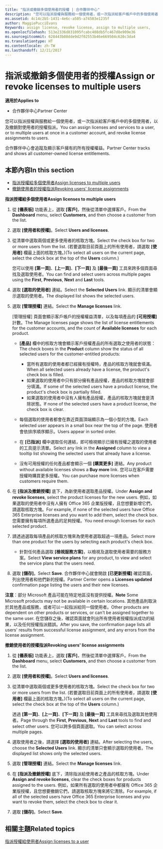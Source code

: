 ```yaml
---
title: "指派或撤銷多個使用者的授權 | 合作夥伴中心"
description: "您可以指派授權與服務給一個使用者，或一次指派給客戶帳戶中的多個使用者，以及撤銷對使用者的授權指派。"
ms.assetid: 4c14c2b5-1431-4e6c-a505-a74503e1235f
author: MaggiePucciEvans
Keywords: assign license, revoke license, assign to multiple users,
ms.openlocfilehash: 513e2336d831095fcabc408db5fc467d8e909e36
ms.sourcegitcommit: 628443b08dde9d2f02553b46e669504c620c3da4
ms.translationtype: HT
ms.contentlocale: zh-TW
ms.lasthandoff: 12/21/2017
---
```

# <a name="assign-or-revoke-licenses-to-multiple-users"></a><span data-ttu-id="3c454-103">指派或撤銷多個使用者的授權</span><span class="sxs-lookup"><span data-stu-id="3c454-103">Assign or revoke licenses to multiple users</span></span>

**<span data-ttu-id="3c454-104">適用於</span><span class="sxs-lookup"><span data-stu-id="3c454-104">Applies to</span></span>**

-  <span data-ttu-id="3c454-105">合作夥伴中心</span><span class="sxs-lookup"><span data-stu-id="3c454-105">Partner Center</span></span>

<span data-ttu-id="3c454-106">您可以指派授權與服務給一個使用者，或一次指派給客戶帳戶中的多個使用者，以及撤銷對使用者的授權指派。</span><span class="sxs-lookup"><span data-stu-id="3c454-106">You can assign licenses and services to a user, or to multiple users at once in a customer account, and revoke license assignments to users.</span></span>

<span data-ttu-id="3c454-107">合作夥伴中心會追蹤及顯示客戶擁有的所有授權權益。</span><span class="sxs-lookup"><span data-stu-id="3c454-107">Partner Center tracks and shows all customer-owned license entitlements.</span></span>

## <a name="in-this-section"></a><span data-ttu-id="3c454-108">本節內容</span><span class="sxs-lookup"><span data-stu-id="3c454-108">In this section</span></span>


-   [<span data-ttu-id="3c454-109">指派授權給多個使用者</span><span class="sxs-lookup"><span data-stu-id="3c454-109">Assign licenses to multiple users</span></span>](#assign-licenses-to-groups)
-   [<span data-ttu-id="3c454-110">撤銷使用者的授權指派</span><span class="sxs-lookup"><span data-stu-id="3c454-110">Revoking users' license assignments</span></span>](#revoking-licenses)

<a href="" id="assign-licenses-to-groups"></a>
<span data-ttu-id="3c454-111">**指派授權給多個使用者**</span><span class="sxs-lookup"><span data-stu-id="3c454-111">**Assign licenses to multiple users**</span></span>

1.  <span data-ttu-id="3c454-112">從 **\[儀表板\]** 功能表上，選取 **\[客戶\]**，然後從清單中選擇客戶。</span><span class="sxs-lookup"><span data-stu-id="3c454-112">From the **Dashboard** menu, select **Customers**, and then choose a customer from the list.</span></span>
2.  <span data-ttu-id="3c454-113">選取 **\[使用者和授權\]**。</span><span class="sxs-lookup"><span data-stu-id="3c454-113">Select **Users and licenses**.</span></span>
3.  <span data-ttu-id="3c454-114">從清單中選取兩個或更多使用者的核取方塊。</span><span class="sxs-lookup"><span data-stu-id="3c454-114">Select the check box for two or more users from the list.</span></span> <span data-ttu-id="3c454-115">(若要選取目前頁面上的所有使用者，請選取 **\[使用者\]** 欄最上面的核取方塊。)</span><span class="sxs-lookup"><span data-stu-id="3c454-115">(To select all users on the current page, select the check box at the top of the **Users** column.)</span></span>

    <span data-ttu-id="3c454-116">您可以使用 **\[第一頁\]**、**\[上一頁\]**、**\[下一頁\]** 及 **\[最後一頁\]** 工具來跨多個頁面尋找及選取使用者。</span><span class="sxs-lookup"><span data-stu-id="3c454-116">You can find and select users across multiple pages using the **First**, **Previous**, **Next** and **Last** tools.</span></span>

4.  <span data-ttu-id="3c454-117">選取 **\[選取的使用者\]** 連結。</span><span class="sxs-lookup"><span data-stu-id="3c454-117">Select the **Selected Users** link.</span></span> <span data-ttu-id="3c454-118">顯示的清單會顯示選取的使用者。</span><span class="sxs-lookup"><span data-stu-id="3c454-118">The displayed list shows the selected users.</span></span>
5.  <span data-ttu-id="3c454-119">選取 **\[管理授權\]** 連結。</span><span class="sxs-lookup"><span data-stu-id="3c454-119">Select the **Manage licenses** link.</span></span>

    <span data-ttu-id="3c454-120">\[管理授權\] 頁面會顯示客戶帳戶的授權權益清單，以及每項產品的 **\[可用授權\]** 計數。</span><span class="sxs-lookup"><span data-stu-id="3c454-120">The Manage licenses page shows the list of license entitlements for the customer accounts, and the count of **Available licenses** for each product.</span></span>

    -   <span data-ttu-id="3c454-121">**\[產品\]** 欄中的核取方塊會顯示客戶授權產品的所有選取之使用者的狀態：</span><span class="sxs-lookup"><span data-stu-id="3c454-121">The check boxes in the **Product** column show the status of all selected users for the customer-entitled products:</span></span>

        -   <span data-ttu-id="3c454-122">當所有選取的使用者都已經擁有授權時，產品的核取方塊就會填滿。</span><span class="sxs-lookup"><span data-stu-id="3c454-122">When all selected users already have a license, the product's check box is filled.</span></span>
        -   <span data-ttu-id="3c454-123">如果選取的使用者中只有部分擁有產品授權，產品的核取方塊就會部分填滿。</span><span class="sxs-lookup"><span data-stu-id="3c454-123">If some of the selected users have a product license, the product's check box is partially filled.</span></span>
        -   <span data-ttu-id="3c454-124">如果選取的使用者中沒有人擁有產品授權，產品的核取方塊就會是清除狀態。</span><span class="sxs-lookup"><span data-stu-id="3c454-124">If none of the selected users have a product license, the check box is clear.</span></span>
    -   <span data-ttu-id="3c454-125">每個選取的使用者都會在靠近頁面頂端顯示為一個小型的方塊。</span><span class="sxs-lookup"><span data-stu-id="3c454-125">Each selected user appears in a small box near the top of the page.</span></span> <span data-ttu-id="3c454-126">使用者會依排序順序顯示。</span><span class="sxs-lookup"><span data-stu-id="3c454-126">Users appear in sorted order.</span></span>

    -   <span data-ttu-id="3c454-127">在 **\[已指派\]** 欄中選取任何連結，即可檢視顯示已擁有授權之選取的使用者的工具提示清單。</span><span class="sxs-lookup"><span data-stu-id="3c454-127">Select any link in the **Assigned** column to view a tooltip list showing the selected users that already have a license.</span></span>

    -   <span data-ttu-id="3c454-128">沒有可用授權的任何產品都會顯示一個 **\[購買更多\]** 連結。</span><span class="sxs-lookup"><span data-stu-id="3c454-128">Any product without available licenses shows a **Buy more** link.</span></span> <span data-ttu-id="3c454-129">您可以在客戶需要授權時購買更多授權。</span><span class="sxs-lookup"><span data-stu-id="3c454-129">You can purchase more licenses when customers require them.</span></span>

6.  <span data-ttu-id="3c454-130">在 **\[指派及撤銷授權\]** 底下，為新使用者選取產品授權。</span><span class="sxs-lookup"><span data-stu-id="3c454-130">Under **Assign and revoke licenses**, select the product licenses for the new users.</span></span> <span data-ttu-id="3c454-131">例如，如果選取的使用者中沒有人擁有 Office 365 企業版授權，且您想要新增它們，請選取核取方塊。</span><span class="sxs-lookup"><span data-stu-id="3c454-131">For example, if none of the selected users have Office 365 Enterprise licenses and you want to add them, select the check box.</span></span> <span data-ttu-id="3c454-132">您需要擁有每項所選產品的足夠授權。</span><span class="sxs-lookup"><span data-stu-id="3c454-132">You need enough licenses for each selected product.</span></span>
7.  <span data-ttu-id="3c454-133">請透過選取每項產品的核取方塊來為使用者選取超過一項產品。</span><span class="sxs-lookup"><span data-stu-id="3c454-133">Select more than one product for the users by selecting each product's check box.</span></span>
    -   <span data-ttu-id="3c454-134">針對任何產品選取 **\[檢視服務方案\]**，以檢視及選取使用者需要的服務方案。</span><span class="sxs-lookup"><span data-stu-id="3c454-134">Select **View service plans** for any product, to view and select the service plans that the users need.</span></span>

8.  <span data-ttu-id="3c454-135">選取 **\[儲存\]**。</span><span class="sxs-lookup"><span data-stu-id="3c454-135">Select **Save**.</span></span> <span data-ttu-id="3c454-136">合作夥伴中心就會開啟 **\[已更新授權\]** 確認頁面，列出使用者和他們新的授權。</span><span class="sxs-lookup"><span data-stu-id="3c454-136">Partner Center opens a **Licenses updated** confirmation page listing the users and their new licenses.</span></span>

<span data-ttu-id="3c454-137">**注意**：部分 Microsoft 產品可能在特定地區沒有提供授權。</span><span class="sxs-lookup"><span data-stu-id="3c454-137">**Note**  Some Microsoft products may not be available in certain locations.</span></span> <span data-ttu-id="3c454-138">其他產品則取決於其他產品或服務，或者可以一起指派給同一個使用者。</span><span class="sxs-lookup"><span data-stu-id="3c454-138">Other products are dependent on other products or services, or can't be assigned together to the same user.</span></span> <span data-ttu-id="3c454-139">在您儲存之後，確認頁面就會列出所有使用者授權指派成功的結果，以及任何授權指派錯誤。</span><span class="sxs-lookup"><span data-stu-id="3c454-139">After you save, the confirmation page lists all users' results from successful license assignment, and any errors from the license assignment.</span></span>

 

<a href="" id="revoking-licenses"></a>
<span data-ttu-id="3c454-140">**撤銷使用者的授權指派**</span><span class="sxs-lookup"><span data-stu-id="3c454-140">**Revoking users' license assignments**</span></span>

1.  <span data-ttu-id="3c454-141">從 **\[儀表板\]** 功能表上，選取 **\[客戶\]**，然後從清單中選擇客戶。</span><span class="sxs-lookup"><span data-stu-id="3c454-141">From the **Dashboard** menu, select **Customers**, and then choose a customer from the list.</span></span>
2.  <span data-ttu-id="3c454-142">選取 **\[使用者和授權\]**。</span><span class="sxs-lookup"><span data-stu-id="3c454-142">Select **Users and licenses**.</span></span>
3.  <span data-ttu-id="3c454-143">從清單中選取兩個或更多使用者的核取方塊。</span><span class="sxs-lookup"><span data-stu-id="3c454-143">Select the check box for two or more users from the list.</span></span> <span data-ttu-id="3c454-144">(若要選取目前頁面上的所有使用者，請選取 **\[使用者\]** 欄最上面的核取方塊。)</span><span class="sxs-lookup"><span data-stu-id="3c454-144">(To select all users on the current page, select the check box at the top of the **Users** column.)</span></span>

    <span data-ttu-id="3c454-145">透過 **\[第一頁\]**、**\[上一頁\]**、**\[下一頁\]** 及 **\[最後一頁\]** 工具來尋找及選取其他使用者。</span><span class="sxs-lookup"><span data-stu-id="3c454-145">Page through the **First**, **Previous**, **Next** and **Last** tools to find and select other users.</span></span> <span data-ttu-id="3c454-146">您可以跨多個頁面選取。</span><span class="sxs-lookup"><span data-stu-id="3c454-146">You can select across multiple pages.</span></span>

4.  <span data-ttu-id="3c454-147">選取使用者之後，請選擇 **\[選取的使用者\]** 連結。</span><span class="sxs-lookup"><span data-stu-id="3c454-147">After selecting the users, choose the **Selected Users** link.</span></span> <span data-ttu-id="3c454-148">顯示的清單只會顯示選取的使用者。</span><span class="sxs-lookup"><span data-stu-id="3c454-148">The displayed list shows only the selected users.</span></span>
5.  <span data-ttu-id="3c454-149">選取 **\[管理授權\]** 連結。</span><span class="sxs-lookup"><span data-stu-id="3c454-149">Select the **Manage licenses** link.</span></span>
6.  <span data-ttu-id="3c454-150">在 **\[指派及撤銷授權\]** 底下，清除指派給使用者之產品的核取方塊。</span><span class="sxs-lookup"><span data-stu-id="3c454-150">Under **Assign and revoke licenses**, clear the check boxes for products assigned to the users.</span></span> <span data-ttu-id="3c454-151">例如，如果所有選取的使用者中都擁有 Office 365 企業版授權，且您想要撤銷它們，請選取核取方塊來將它清除。</span><span class="sxs-lookup"><span data-stu-id="3c454-151">For example, if all of the selected users have Office 365 Enterprise licenses and you want to revoke them, select the check box to clear it.</span></span>
7.  <span data-ttu-id="3c454-152">選取 **\[儲存\]**。</span><span class="sxs-lookup"><span data-stu-id="3c454-152">Select **Save**.</span></span>

## <a name="related-topics"></a><span data-ttu-id="3c454-153">相關主題</span><span class="sxs-lookup"><span data-stu-id="3c454-153">Related topics</span></span>


[<span data-ttu-id="3c454-154">指派授權給使用者</span><span class="sxs-lookup"><span data-stu-id="3c454-154">Assign licenses to a user</span></span>](assign-licenses-to-users.md)

 

 



